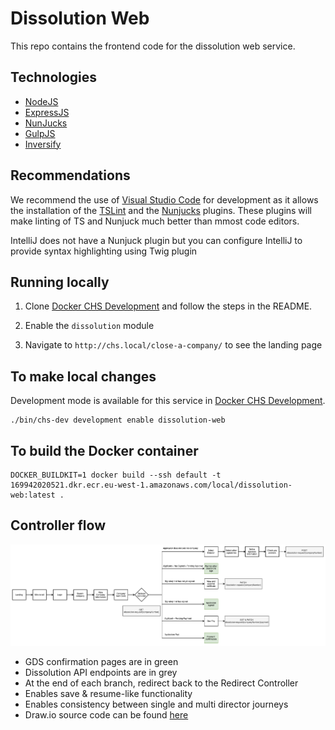 # Dissolution Web

This repo contains the frontend code for the dissolution web service.

## Technologies

- [NodeJS](https://nodejs.org/)
- [ExpressJS](https://expressjs.com/)
- [NunJucks](https://mozilla.github.io/nunjucks)
- [GulpJS](https://gulpjs.com/)
- [Inversify](https://github.com/inversify/)

## Recommendations

We recommend the use of [Visual Studio Code](https://code.visualstudio.com/) for development as it allows the installation of the [TSLint](https://marketplace.visualstudio.com/items?itemName=ms-vscode.vscode-typescript-tslint-plugin) and the [Nunjucks](https://marketplace.visualstudio.com/items?itemName=ronnidc.nunjucks) plugins. These plugins will make linting of TS and Nunjuck much better than mmost code editors.

IntelliJ does not have a Nunjuck plugin but you can configure IntelliJ to provide syntax highlighting using Twig plugin

## Running locally

1. Clone [Docker CHS Development](https://github.com/companieshouse/docker-chs-development) and follow the steps in the README.

2. Enable the `dissolution` module

3. Navigate to `http://chs.local/close-a-company/` to see the landing page

## To make local changes

Development mode is available for this service in [Docker CHS Development](https://github.com/companieshouse/docker-chs-development).

    ./bin/chs-dev development enable dissolution-web

## To build the Docker container

    DOCKER_BUILDKIT=1 docker build --ssh default -t 169942020521.dkr.ecr.eu-west-1.amazonaws.com/local/dissolution-web:latest .

## Controller flow

![Dissolution controller flow](.github/images/DissolutionControllerFlow.png)

* GDS confirmation pages are in green
* Dissolution API endpoints are in grey
* At the end of each branch, redirect back to the Redirect Controller
* Enables save & resume-like functionality
* Enables consistency between single and multi director journeys
* Draw.io source code can be found [here](.github/images/DissolutionControllerFlow.drawio)
